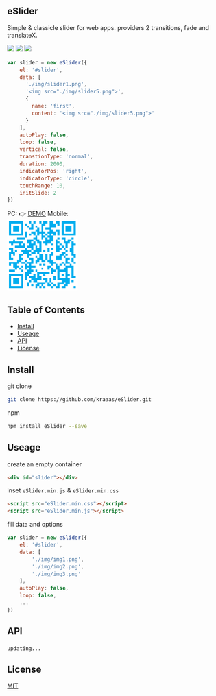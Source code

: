 ## eSlider
Simple & classicle slider for web apps. providers 2 transitions, fade and translateX.  

![](https://img.shields.io/npm/v/eSlider.svg)  ![](https://img.shields.io/npm/dm/eSlider.svg)  ![](https://img.shields.io/packagist/l/doctrine/orm.svg)  

```javascript
var slider = new eSlider({
    el: '#slider',
    data: [
      './img/slider1.png',
      '<img src="./img/slider5.png">',
      {
        name: 'first',
        content: '<img src="./img/slider5.png">'
      }
    ],
    autoPlay: false,
    loop: false,
    vertical: false,
    transtionType: 'normal',
    duration: 2000,
    indicatorPos: 'right',
    indicatorType: 'circle',
    touchRange: 10,
    initSlide: 2
})

```

PC:  :point_right: [DEMO](https://kraaas.github.io/eSlider/) 
Mobile:  
![](https://raw.githubusercontent.com/kraaas/eSlider/master/demo/img/qrcode.png)

## Table of Contents

* [Install](#install)
* [Useage](#useage)
* [API](#api)
* [License](#license)

## <span name="install">Install</span>

git clone

```bash
git clone https://github.com/kraaas/eSlider.git
```

npm

```bash
npm install eSlider --save
```

## <span name="useage">Useage</span>

create an empty container
    
```html
<div id="slider"></div>
```

inset `eSlider.min.js` & `eSlider.min.css` 

```html
<script src="eSlider.min.css"></script>
<script src="eSlider.min.js"></script>
```

fill data and options

```javascript
var slider = new eSlider({
    el: '#slider',
    data: [
        './img/img1.png',
        './img/img2.png',
        './img/img3.png'
    ],
    autoPlay: false,
    loop: false,
    ...
})
```

## <span name="api">API</span>

`updating...`

## <span name="license">License</span>
[MIT](http://opensource.org/licenses/MIT)
